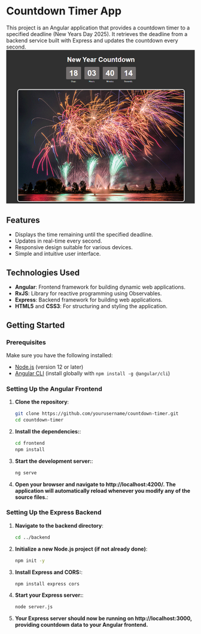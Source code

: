 # Countdown Timer App

This project is an Angular application that provides a countdown timer to a specified deadline (New Years Day 2025). It retrieves the deadline from a backend service built with Express and updates the countdown every second.
![Home Page](frontend/src/assets/CountDown-homepage.png)

## Features

- Displays the time remaining until the specified deadline.
- Updates in real-time every second.
- Responsive design suitable for various devices.
- Simple and intuitive user interface.

## Technologies Used

- **Angular**: Frontend framework for building dynamic web applications.
- **RxJS**: Library for reactive programming using Observables.
- **Express**: Backend framework for building web applications.
- **HTML5** and **CSS3**: For structuring and styling the application.

## Getting Started

### Prerequisites

Make sure you have the following installed:

- [Node.js](https://nodejs.org/) (version 12 or later)
- [Angular CLI](https://angular.io/cli) (install globally with `npm install -g @angular/cli`)

### Setting Up the Angular Frontend

1. **Clone the repository**:
   ```bash
   git clone https://github.com/yourusername/countdown-timer.git
   cd countdown-timer
2. **Install the dependencies:**:
   ```bash
   cd frontend
   npm install
3. **Start the development server:**:
   ```bash
   ng serve
4. **Open your browser and navigate to http://localhost:4200/. The application will automatically reload whenever you modify any of the source files.**:

### Setting Up the Express Backend

1. **Navigate to the backend directory**:
   ```bash
   cd ../backend
2. **Initialize a new Node.js project (if not already done)**:
   ```bash
   npm init -y
3. **Install Express and CORS:**:
   ```bash
   npm install express cors
4. **Start your Express server:**:
   ```bash
   node server.js
5. **Your Express server should now be running on http://localhost:3000, providing countdown data to your Angular frontend.**